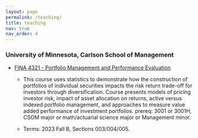 ```yaml
---
layout: page
permalink: /teaching/
title: teaching
nav: true
nav_order: 4
---
```


### University of Minnesota, Carlson School of Management

- [FINA 4321 - Portfolio Management and Performance Evaluation](https://canvas.umn.edu/courses/395103)

    - This course uses statistics to demonstrate how the construction of portfolios of 
    individual securities impacts the risk return trade-off for investors through 
    diversification.  Course presents models of pricing investor risk, impact of 
    asset allocation on returns, active versus indexed portfolio management, and 
    approaches to measure value added performance of investment portfolios.
    prereq: 3001 or 3001H, CSOM major or math/actuarial science major or Management minor.

    - Terms: 2023 Fall B, Sections 003/004/005.